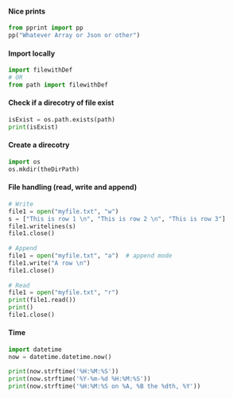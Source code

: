 
#### Nice prints
```python
from pprint import pp
pp("Whatever Array or Json or other")
```


#### Import locally
```python
import filewithDef
# OR
from path import filewithDef
```


#### Check if a direcotry of file exist
```python
isExist = os.path.exists(path)
print(isExist)
```


#### Create a direcotry
```python
import os
os.mkdir(theDirPath)
```

#### File handling (read, write and append)
```python
# Write
file1 = open("myfile.txt", "w")
s = ["This is row 1 \n", "This is row 2 \n", "This is row 3"]
file1.writelines(s)
file1.close()
 
# Append
file1 = open("myfile.txt", "a")  # append mode
file1.write("A row \n")
file1.close()
 
# Read
file1 = open("myfile.txt", "r")
print(file1.read())
print()
file1.close()
```

#### Time
```python
import datetime
now = datetime.datetime.now()

print(now.strftime('%H:%M:%S'))
print(now.strftime('%Y-%m-%d %H:%M:%S'))
print(now.strftime('%H:%M:%S on %A, %B the %dth, %Y'))
```


